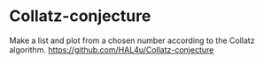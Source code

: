 # Collatz-conjecture
Make a list and plot from a chosen number according to the Collatz algorithm.
https://github.com/HAL4u/Collatz-conjecture
